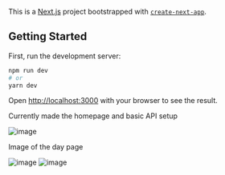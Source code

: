 This is a [Next.js](https://nextjs.org/) project bootstrapped with [`create-next-app`](https://github.com/vercel/next.js/tree/canary/packages/create-next-app).

## Getting Started

First, run the development server:

```bash
npm run dev
# or
yarn dev
```

Open [http://localhost:3000](http://localhost:3000) with your browser to see the result.

Currently made the homepage and basic API setup

![image](https://user-images.githubusercontent.com/56058518/145760919-c8b6c7dd-4bc2-456a-a6de-44ccc524b0ee.png)

Image of the day page

![image](https://user-images.githubusercontent.com/56058518/145907278-8dee7e16-5af9-4ce6-a614-71cacc1d8f30.png)
![image](https://user-images.githubusercontent.com/56058518/145907310-30669fdb-7579-44c4-8081-195ea56aebf4.png)

